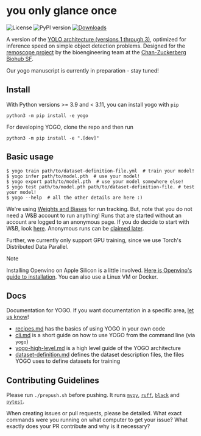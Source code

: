 # you only glance once
![License](https://img.shields.io/badge/license-BSD--3--Clause-green)
![PyPI version](https://img.shields.io/pypi/v/yogo)
[![Downloads](https://pepy.tech/badge/yogo)](https://pepy.tech/project/yogo)

A version of the [YOLO architecture (versions 1 through 3)](https://pjreddie.com/darknet/yolo/), optimized for inference speed on simple object detection problems. Designed for the [remoscope project](https://www.czbiohub.org/life-science/seeing-malaria-in-a-new-light/) by the bioengineering team at the [Chan-Zuckerberg Biohub SF](https://www.czbiohub.org/sf/).

Our yogo manuscript is currently in preparation - stay tuned!

## Install

With Python versions >= 3.9 and < 3.11, you can install yogo with `pip`

```console
python3 -m pip install -e yogo
```

For developing YOGO, clone the repo and then run

```console
python3 -m pip install -e ".[dev]"
```

## Basic usage

```console
$ yogo train path/to/dataset-definition-file.yml  # train your model!
$ yogo infer path/to/model.pth  # use your model!
$ yogo export path/to/model.pth  # use your model somewhere else!
$ yogo test path/to/model.pth path/to/dataset-definition-file. # test your model!
$ yogo --help  # all the other details are here :)
```

We're using [Weights and Biases](http://wandb.ai) for run tracking. But, note that you do not need a W&B account to run anything! Runs that are started without an account are logged to an anonymous page. If you do decide to start with W&B, look [here](https://docs.wandb.ai/quickstart). Anonymous runs can be [claimed later](https://docs.wandb.ai/guides/app/features/anon).

Further, we currently only support GPU training, since we use Torch's Distributed Data Parallel.

> [!NOTE]
> Installing Openvino on Apple Silicon is a little involved. [Here is Openvino's guide to installation](https://github.com/openvinotoolkit/openvino/blob/master/docs/dev/build_mac_arm.md). You can also use a Linux VM or Docker.


## Docs

Documentation for YOGO. If you want documentation in a specific area, [let us know](https://github.com/czbiohub-sf/yogo/issues/new)!

- [recipes.md](docs/recipes.md) has the basics of using YOGO in your own code
- [cli.md](docs/cli.md) is a short guide on how to use YOGO from the command line (via `yogo`)
- [yogo-high-level.md](docs/yogo-high-level.md) is a high level guide of the YOGO architecture
- [dataset-definition.md](docs/dataset-definition.md) defines the dataset description files, the files YOGO uses to define datasets for training


## Contributing Guidelines

Please run `./prepush.sh` before pushing. It runs [`mypy`](https://mypy-lang.org/), [`ruff`](https://docs.astral.sh/ruff/), [`black`](https://github.com/psf/black) and [`pytest`](https://docs.pytest.org/en/8.2.x/).

When creating issues or pull requests, please be detailed. What exact commands were you running on what computer to get your issue? What exactly does your PR contribute and why is it necessary?
